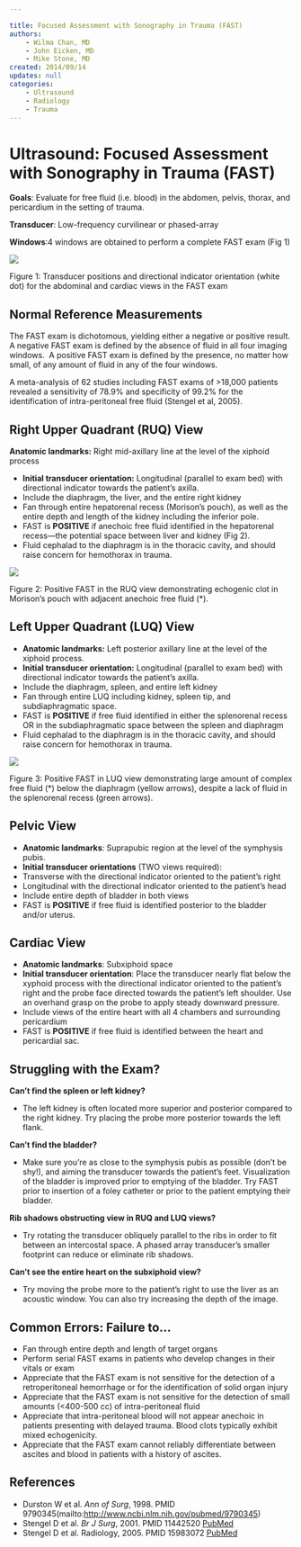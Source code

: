 ```yaml
---

title: Focused Assessment with Sonography in Trauma (FAST)
authors:
    - Wilma Chan, MD
    - John Eicken, MD 
    - Mike Stone, MD
created: 2014/09/14
updates: null
categories:
    - Ultrasound
    - Radiology
    - Trauma
---
```


# Ultrasound: Focused Assessment with Sonography in Trauma (FAST)

**Goals**: Evaluate for free fluid (i.e. blood) in the abdomen, pelvis, thorax, and pericardium in the setting of trauma.

**Transducer**: Low-frequency curvilinear or phased-array

**Windows**:4 windows are obtained to perform a complete FAST exam (Fig 1)

![](image-1.png)

Figure 1: Transducer positions and directional indicator orientation (white dot) for the abdominal and cardiac views in the FAST exam

## Normal Reference Measurements

The FAST exam is dichotomous, yielding either a negative or positive result.  A negative FAST exam is defined by the absence of fluid in all four imaging windows.  A positive FAST exam is defined by the presence, no matter how small, of any amount of fluid in any of the four windows.

A meta-analysis of 62 studies including FAST exams of >18,000 patients revealed a sensitivity of 78.9% and specificity of 99.2% for the identification of intra-peritoneal free fluid (Stengel et al, 2005).

## Right Upper Quadrant (RUQ) View

**Anatomic landmarks:** Right mid-axillary line at the level of the xiphoid process

- **Initial transducer orientation:** Longitudinal (parallel to exam bed) with directional indicator towards the patient’s axilla.
- Include the diaphragm, the liver, and the entire right kidney
- Fan through entire hepatorenal recess (Morison’s pouch), as well as the entire depth and length of the kidney including the inferior pole. 
- FAST is **POSITIVE** if anechoic free fluid identified in the hepatorenal recess—the potential space between liver and kidney (Fig 2).
- Fluid cephalad to the diaphragm is in the thoracic cavity, and should raise concern for hemothorax in trauma.

![](image-2.png)

Figure 2: Positive FAST in the RUQ view demonstrating echogenic clot in Morison’s pouch with adjacent anechoic free fluid (\*).

## Left Upper Quadrant (LUQ) View

- **Anatomic landmarks:** Left posterior axillary line at the level of the xiphoid process.
- **Initial transducer orientation:** Longitudinal (parallel to exam bed) with directional indicator towards the patient’s axilla.
- Include the diaphragm, spleen, and entire left kidney
- Fan through entire LUQ including kidney, spleen tip, and subdiaphragmatic space.
- FAST is **POSITIVE** if free fluid identified in either the splenorenal recess OR in the subdiaphragmatic space between the spleen and diaphragm
- Fluid cephalad to the diaphragm is in the thoracic cavity, and should raise concern for hemothorax in trauma.

![](image-3.png)

Figure 3: Positive FAST in LUQ view demonstrating large amount of complex free fluid (\*) below the diaphragm (yellow arrows), despite a lack of fluid in the splenorenal recess (green arrows).

## Pelvic View

- **Anatomic landmarks**: Suprapubic region at the level of the symphysis pubis.
- **Initial transducer orientations** (TWO views required):
- Transverse with the directional indicator oriented to the patient’s right
- Longitudinal with the directional indicator oriented to the patient’s head
- Include entire depth of bladder in both views
- FAST is **POSITIVE** if free fluid is identified posterior to the bladder and/or uterus.

## Cardiac View

- **Anatomic landmarks**: Subxiphoid space
- **Initial transducer orientation**: Place the transducer nearly flat below the xyphoid process with the directional indicator oriented to the patient’s right and the probe face directed towards the patient’s left shoulder. Use an overhand grasp on the probe to apply steady downward pressure.
- Include views of the entire heart with all 4 chambers and surrounding pericardium
- FAST is **POSITIVE** if free fluid is identified between the heart and pericardial sac. 

## Struggling with the Exam?

**Can’t find the spleen or left kidney?**

- The left kidney is often located more superior and posterior compared to the right kidney. Try placing the probe more posterior towards the left flank.

**Can’t find the bladder?**

- Make sure you’re as close to the symphysis pubis as possible (don’t be shy!), and aiming the transducer towards the patient’s feet. Visualization of the bladder is improved prior to emptying of the bladder. Try FAST prior to insertion of a foley catheter or prior to the patient emptying their bladder.

**Rib shadows obstructing view in RUQ and LUQ views?** 

- Try rotating the transducer obliquely parallel to the ribs in order to fit between an intercostal space. A phased array transducer’s smaller footprint can reduce or eliminate rib shadows.

**Can’t see the entire heart on the subxiphoid view?**

- Try moving the probe more to the patient’s right to use the liver as an acoustic window. You can also try increasing the depth of the image.

## Common Errors: Failure to…

- Fan through entire depth and length of target organs
- Perform serial FAST exams in patients who develop changes in their vitals or exam
- Appreciate that the FAST exam is not sensitive for the detection of a retroperitoneal hemorrhage or for the identification of solid organ injury
- Appreciate that the FAST exam is not sensitive for the detection of small amounts (&lt;400-500 cc) of intra-peritoneal fluid
- Appreciate that intra-peritoneal blood will not appear anechoic in patients presenting with delayed trauma. Blood clots typically exhibit mixed echogenicity.
- Appreciate that the FAST exam cannot reliably differentiate between ascites and blood in patients with a history of ascites.

## References

- Durston W et al. _Ann of Surg_, 1998. PMID 9790345(mailto:http://www.ncbi.nlm.nih.gov/pubmed/9790345)
- Stengel D et al. _Br J Surg_, 2001. PMID 11442520 [PubMed](http://www.ncbi.nlm.nih.gov/pubmed/11442520)
- Stengel D et al. Radiology, 2005. PMID 15983072 [PubMed](http://www.ncbi.nlm.nih.gov/pubmed/15983072)

